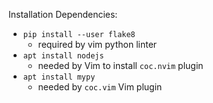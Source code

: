 Installation Dependencies:
* `pip install --user flake8`
    * required by vim python linter
* `apt install nodejs`
    * needed by Vim to install `coc.nvim` plugin
* `apt install mypy`
    * needed by `coc.vim` Vim plugin
